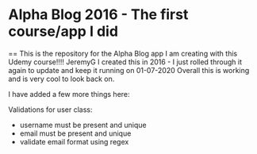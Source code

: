 # Alpha Blog 2016 - The first course/app I did

== This is the repository for the Alpha Blog app I am creating with this Udemy course!!!! JeremyG
I created this in 2016 - I just rolled through it again to update and keep it running on 01-07-2020
Overall this is working and is very cool to look back on.

I have added a few more things here:

Validations for user class:

- username must be present and unique
- email must be present and unique
- validate email format using regex
